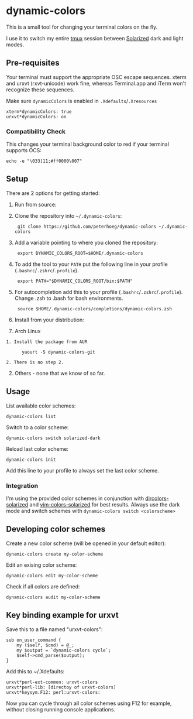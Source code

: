 # dynamic-colors

This is a small tool for changing your terminal colors on the fly.

I use it to switch my entire [tmux](http://tmux.sourceforge.net/) session between [Solarized](http://ethanschoonover.com/solarized) dark and light modes.


## Pre-requisites

Your terminal must support the appropriate OSC escape sequences. xterm and urxvt (rxvt-unicode) work fine, whereas Terminal.app and iTerm won't recognize these sequences.

Make sure `dynamicColors` is enabled in `.Xdefaults`/`.Xresources`

    xterm*dynamicColors: true
    urxvt*dynamicColors: on

### Compatibility Check

This changes your terminal background color to red if your terminal supports OCS:

    echo -e "\033]11;#ff0000\007"


## Setup

There are 2 options for getting started:

1. Run from source:

  1. Clone the repository into `~/.dynamic-colors`:

          git clone https://github.com/peterhoeg/dynamic-colors ~/.dynamic-colors

  2. Add a variable pointing to where you cloned the repository:

          export DYNAMIC_COLORS_ROOT=$HOME/.dynamic-colors

  3. To add the tool to your `PATH` put the following line in your profile (`.bashrc`/`.zshrc`/`.profile`).

          export PATH="$DYNAMIC_COLORS_ROOT/bin:$PATH"

  4. For autocompletion add this to your profile (`.bashrc`/`.zshrc`/`.profile`). Change .zsh to .bash for bash environments.

          source $HOME/.dynamic-colors/completions/dynamic-colors.zsh

2. Install from your distribution:

  1. Arch Linux

    1. Install the package from AUR

          yaourt -S dynamic-colors-git

    2. There is no step 2.

  2. Others - none that we know of so far.


## Usage

List available color schemes:

    dynamic-colors list

Switch to a color scheme:

    dynamic-colors switch solarized-dark

Reload last color scheme:

    dynamic-colors init

Add this line to your profile to always set the last color scheme.

### Integration

I'm using the provided color schemes in conjunction with [dircolors-solarized](https://github.com/seebi/dircolors-solarized) and [vim-colors-solarized](https://github.com/altercation/vim-colors-solarized) for best results. Always use the dark mode and switch schemes with `dynamic-colors switch <colorscheme>`


## Developing color schemes

Create a new color scheme (will be opened in your default editor):

    dynamic-colors create my-color-scheme

Edit an exising color scheme:

    dynamic-colors edit my-color-scheme

Check if all colors are defined:

    dynamic-colors audit my-color-scheme

## Key binding example for urxvt
Save this to a file named "urxvt-colors":

    sub on_user_command {
        my ($self, $cmd) = @_;
        my $output = `dynamic-colors cycle`;
        $self->cmd_parse($output);
    }

Add this to ~/.Xdefaults:

    urxvt*perl-ext-common: urxvt-colors
    urxvt*perl-lib: [directoy of urxvt-colors]
    urxvt*keysym.F12: perl:urxvt-colors:

Now you can cycle through all color schemes using F12 for example,
without closing running console applications.
